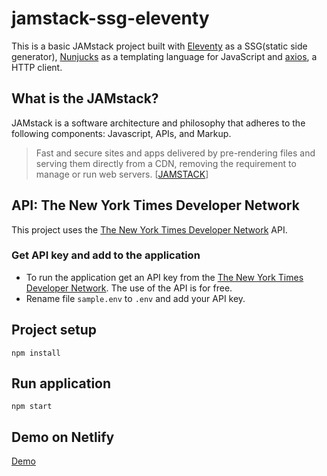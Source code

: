# jamstack-ssg-eleventy

This is a basic JAMstack project built with [Eleventy](https://www.11ty.dev/ "Eleventy") as a SSG(static side generator), [Nunjucks](https://mozilla.github.io/nunjucks/ "Nunjucks") as a templating language for JavaScript and [axios](https://github.com/axios/axios "axios"), a HTTP client.

## What is the JAMstack?

JAMstack is a software architecture and philosophy that adheres to the following components: Javascript, APIs, and Markup.

> Fast and secure sites and apps delivered by pre-rendering files and serving them directly from a CDN, removing the requirement to manage or run web servers. [[JAMSTACK](https://jamstack.org/ "JAMSTACK")]

## API: The New York Times Developer Network

This project uses the [The New York Times Developer Network](https://developer.nytimes.com/ "The New York Times Developer Network") API.

### Get API key and add to the application

- To run the application get an API key from the [The New York Times Developer Network](https://developer.nytimes.com/ "The New York Times Developer Network"). The use of the API is for free.
- Rename file `sample.env` to `.env` and add your API key.

## Project setup

```
npm install
```

## Run application

```
npm start
```

## Demo on Netlify

[Demo](https://musing-wiles-262a74.netlify.app/ "Demo")
